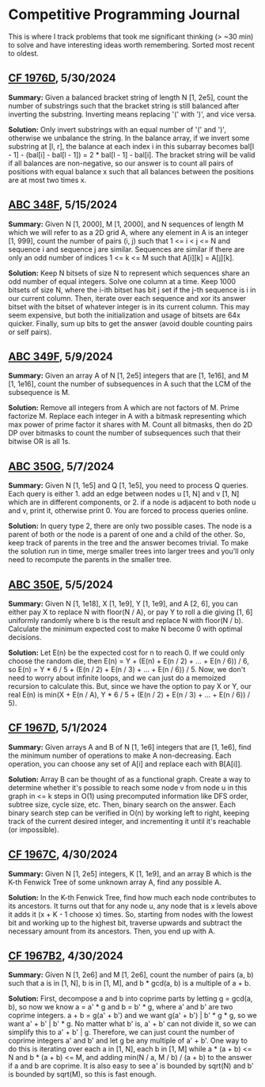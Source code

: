 # Competitive Programming Journal
This is where I track problems that took me significant thinking (> ~30 min) to solve and have interesting ideas worth remembering. Sorted most recent to oldest.

## [CF 1976D](https://codeforces.com/contest/1976/problem/D), 5/30/2024

**Summary:** Given a balanced bracket string of length N [1, 2e5], count the number of substrings such that the bracket string is still balanced after inverting the substring. Inverting means replacing '(' with ')', and vice versa.

**Solution:** Only invert substrings with an equal number of '(' and ')', otherwise we unbalance the string. In the balance array, if we invert some substring at [l, r], the balance at each index i in this subarray becomes bal[l - 1] - (bal[i] - bal[l - 1]) = 2 * bal[l - 1] - bal[i]. The bracket string will be valid if all balances are non-negative, so our answer is to count all pairs of positions with equal balance x such that all balances between the positions are at most two times x.

## [ABC 348F](https://atcoder.jp/contests/abc348/tasks/abc348_f), 5/15/2024

**Summary:** Given N [1, 2000], M [1, 2000], and N sequences of length M which we will refer to as a 2D grid A, where any element in A is an integer [1, 999], count the number of pairs (i, j) such that 1 <= i < j <= N and sequence i and sequence j are similar. Sequences are similar if there are only an odd number of indices 1 <= k <= M such that A[i][k] = A[j][k].

**Solution:** Keep N bitsets of size N to represent which sequences share an odd number of equal integers. Solve one column at a time. Keep 1000 bitsets of size N, where the i-ith bitset has bit j set if the j-th sequence is i in our current column. Then, iterate over each sequence and xor its answer bitset with the bitset of whatever integer is in its current column. This may seem expensive, but both the initialization and usage of bitsets are 64x quicker. Finally, sum up bits to get the answer (avoid double counting pairs or self pairs).

## [ABC 349F](https://atcoder.jp/contests/abc349/tasks/abc349_f), 5/9/2024

**Summary:** Given an array A of N [1, 2e5] integers that are [1, 1e16], and M [1, 1e16], count the number of subsequences in A such that the LCM of the subsequence is M.

**Solution:** Remove all integers from A which are not factors of M. Prime factorize M. Replace each integer in A with a bitmask representing which max power of prime factor it shares with M. Count all bitmasks, then do 2D DP over bitmasks to count the number of subsequences such that their bitwise OR is all 1s.

## [ABC 350G](https://atcoder.jp/contests/abc350/tasks/abc350_g), 5/7/2024

**Summary:** Given N [1, 1e5] and Q [1, 1e5], you need to process Q queries. Each query is either 1. add an edge between nodes u [1, N] and v [1, N] which are in different components, or 2. if a node is adjacent to both node u and v, print it, otherwise print 0. You are forced to process queries online.

**Solution:** In query type 2, there are only two possible cases. The node is a parent of both or the node is a parent of one and a child of the other. So, keep track of parents in the tree and the answer becomes trivial. To make the solution run in time, merge smaller trees into larger trees and you'll only need to recompute the parents in the smaller tree.

## [ABC 350E](https://atcoder.jp/contests/abc350/tasks/abc350_e), 5/5/2024

**Summary:** Given N [1, 1e18], X [1, 1e9], Y [1, 1e9], and A [2, 6], you can either pay X to replace N with floor(N / A), or pay Y to roll a die giving [1, 6] uniformly randomly where b is the result and replace N with floor(N / b). Calculate the minimum expected cost to make N become 0 with optimal decisions.

**Solution:** Let E(n) be the expected cost for n to reach 0. If we could only choose the random die, then E(n) = Y + (E(n) + E(n / 2) + ... + E(n / 6)) / 6, so E(n) = Y * 6 / 5 + (E(n / 2) + E(n / 3) + ... + E(n / 6)) / 5. Now, we don't need to worry about infinite loops, and we can just do a memoized recursion to calculate this. But, since we have the option to pay X or Y, our real E(n) is min(X + E(n / A), Y * 6 / 5 + (E(n / 2) + E(n / 3) + ... + E(n / 6)) / 5).

## [CF 1967D](https://codeforces.com/contest/1967/problem/D), 5/1/2024

**Summary:** Given arrays A and B of N [1, 1e6] integers that are [1, 1e6], find the minimum number of operations to make A non-decreasing. Each operation, you can choose any set of A[i] and replace each with B[A[i]].

**Solution:** Array B can be thought of as a functional graph. Create a way to determine whether it's possible to reach some node v from node u in this graph in <= k steps in O(1) using precomputed information like DFS order, subtree size, cycle size, etc. Then, binary search on the answer. Each binary search step can be verified in O(n) by working left to right, keeping track of the current desired integer, and incrementing it until it's reachable (or impossible).

## [CF 1967C](https://codeforces.com/contest/1967/problem/C), 4/30/2024

**Summary:** Given N [1, 2e5] integers, K [1, 1e9], and an array B which is the K-th Fenwick Tree of some unknown array A, find any possible A. 

**Solution:** In the K-th Fenwick Tree, find how much each node contributes to its ancestors. It turns out that for any node u, any node that is x levels above it adds it (x + K - 1 choose x) times. So, starting from nodes with the lowest bit and working up to the highest bit, traverse upwards and subtract the necessary amount from its ancestors. Then, you end up with A.

## [CF 1967B2](https://codeforces.com/contest/1967/problem/B2), 4/30/2024

**Summary:** Given N [1, 2e6] and M [1, 2e6], count the number of pairs (a, b) such that a is in [1, N], b is in [1, M], and b * gcd(a, b) is a multiple of a + b.

**Solution:** First, decompose a and b into coprime parts by letting g = gcd(a, b), so now we know a = a' * g and b = b' * g, where a' and b' are two coprime integers. a + b = g(a' + b') and we want g(a' + b') | b' *  g * g, so we want a' + b' | b' * g. No matter what b' is, a' + b' can not divide it, so we can simplify this to a' + b' | g. Therefore, we can just count the number of coprime integers a' and b' and let g be any multiple of a' + b'. One way to do this is iterating over each a in [1, N], each b in [1, M] while a * (a + b) <= N and b * (a + b) <= M, and adding min(N / a, M / b) / (a + b) to the answer if a and b are coprime. It is also easy to see a' is bounded by sqrt(N) and b' is bounded by sqrt(M), so this is fast enough.
